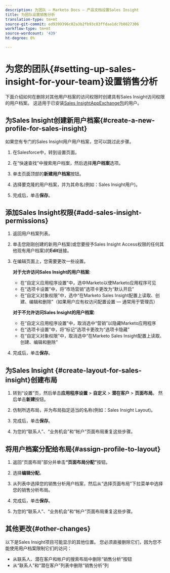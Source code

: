 ```yaml
---
description: 为团队 — Marketo Docs — 产品文档设置Sales Insight
title: 为团队设置销售分析
translation-type: tm+mt
source-git-commit: ed9399396c82a3b2fb93c83ffdaa1dc7b0827306
workflow-type: tm+mt
source-wordcount: '439'
ht-degree: 0%

---
```



# 为您的团队{#setting-up-sales-insight-for-your-team}设置销售分析

下面介绍如何在删除对其他用户档案的访问权限时创建具有Sales Insight访问权限的用户档案。 这适用于已安装[Sales InsightAppExchange包](/help/marketo/product-docs/marketo-sales-insight/msi-for-salesforce/installation/install-marketo-sales-insight-package-in-salesforce-appexchange.md)的用户。

## 为Sales Insight创建新用户档案{#create-a-new-profile-for-sales-insight}

如果您有专门的Sales Insight用户用户档案，您可以跳过此步骤。

1. 在Salesforce中，转到设置页面。

1. 在“快速查找”中搜索用户档案，然后选择&#x200B;**用户档案**&#x200B;选项。

1. 单击页面顶部的&#x200B;**新建用户档案**&#x200B;按钮。

1. 选择要克隆的用户档案，并为其命名(例如：Sales Insight用户)。

1. 完成后，单击&#x200B;**保存**。

## 添加Sales Insight权限{#add-sales-insight-permissions}

1. 返回用户档案列表。

1. 单击您刚刚创建的新用户档案(或您要授予Sales Insight Access权限的任何其他现有用户档案)的&#x200B;**Edit**&#x200B;链接。

1. 在编辑页面上，您需要更改一些设置。

   **对于允许访问Sales Insight的用户档案**:

   * 在“自定义应用程序设置”中，选中Marketo以使Marketo应用程序可见
   * 在“选项卡设置”中，将“市场营销”选项卡更改为“默认开启”
   * 在“自定义对象权限”中，选中“在Marketo Sales Insight配置上读取、创建、编辑和删除”（如果用户应有权访问配置设置 — 通常用于管理员）

   **对于不允许访问Sales Insight的用户档案**:

   * 在“自定义应用程序设置”中，取消选中“营销”以隐藏Marketo应用程序
   * 在“选项卡设置”中，将“标记”选项卡更改为“选项卡隐藏”
   * 在“自定义对象权限”中，取消选中“在Marketo Sales Insight配置上读取、创建、编辑和删除”


1. 完成后，单击&#x200B;**保存**。

## 为Sales Insight {#create-layout-for-sales-insight}创建布局

1. 转到“设置”页，然后单击&#x200B;**应用程序设置** > **自定义** > **潜在客户** > **页面布局**。 然后单击&#x200B;**新建**&#x200B;按钮。

1. 仿制所选布局，并为布局指定适当的名称(例如：Sales Insight Layout)。

1. 完成后，单击&#x200B;**保存**。

1. 为您的“联系人”、“业务机会”和“帐户”页面布局重复这些步骤。

## 将用户档案分配给布局{#assign-profile-to-layout}

1. 返回“页面布局”部分并单击&#x200B;**“页面布局分配”**&#x200B;按钮。

1. 选择&#x200B;**编辑分配**。

1. 从列表中选择您的销售分析用户档案，然后从“选择页面布局”下拉菜单中选择您的销售分析布局。

1. 完成后，单击&#x200B;**保存**。

1. 为您的“联系人”、“业务机会”和“帐户”页面布局重复这些步骤。

## 其他更改{#other-changes}

以下是Sales Insight项目可能显示的其他位置。 您必须直接删除它们，因为您不能使用用户档案限制它们的访问：

* 从联系人、潜在客户和帐户的搜索布局中删除“销售分析”按钮
* 从“联系人”和“潜在客户”列表中删除“销售分析”列
